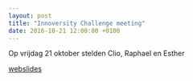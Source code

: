 ```yaml
---
layout: post
title: "Innoversity Challenge meeting"
date: 2016-10-21 12:00:00 +0100
---
```

Op vrijdag 21 oktober stelden Clio, Raphael en Esther

[webslides]()

